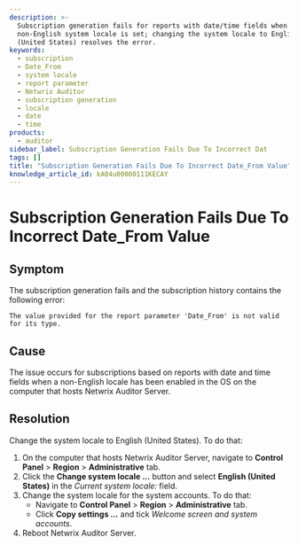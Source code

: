 ```yaml
---
description: >-
  Subscription generation fails for reports with date/time fields when a
  non-English system locale is set; changing the system locale to English
  (United States) resolves the error.
keywords:
  - subscription
  - Date_From
  - system locale
  - report parameter
  - Netwrix Auditor
  - subscription generation
  - locale
  - date
  - time
products:
  - auditor
sidebar_label: Subscription Generation Fails Due To Incorrect Dat
tags: []
title: "Subscription Generation Fails Due To Incorrect Date_From Value"
knowledge_article_id: kA04u00000111KECAY
---
```


# Subscription Generation Fails Due To Incorrect Date_From Value

## Symptom

The subscription generation fails and the subscription history contains the following error:

```text
The value provided for the report parameter 'Date_From' is not valid for its type.
```

## Cause

The issue occurs for subscriptions based on reports with date and time fields when a non-English locale has been enabled in the OS on the computer that hosts Netwrix Auditor Server.

## Resolution

Change the system locale to English (United States). To do that:

1. On the computer that hosts Netwrix Auditor Server, navigate to **Control Panel** > **Region** > **Administrative** tab.
2. Click the **Change system locale ...** button and select **English (United States)** in the *Current system locale:* field.
3. Change the system locale for the system accounts. To do that:
   - Navigate to **Control Panel** > **Region** > **Administrative** tab.
   - Click **Copy settings ...** and tick *Welcome screen and system accounts*.
4. Reboot Netwrix Auditor Server.

